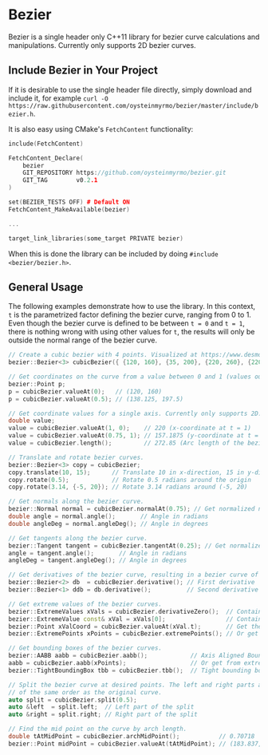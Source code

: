 # Bezier

Bezier is a single header only C++11 library for bezier curve calculations and manipulations. Currently only supports 2D bezier curves.

## Include Bezier in Your Project

If it is desirable to use the single header file directly, simply download and include it, for example `curl -O https://raw.githubusercontent.com/oysteinmyrmo/bezier/master/include/bezier.h`.

It is also easy using CMake's `FetchContent` functionality:

```c++
include(FetchContent)

FetchContent_Declare(
    bezier
    GIT_REPOSITORY https://github.com/oysteinmyrmo/bezier.git
    GIT_TAG        v0.2.1
)

set(BEZIER_TESTS OFF) # Default ON
FetchContent_MakeAvailable(bezier)

...

target_link_libraries(some_target PRIVATE bezier)
```

When this is done the library can be included by doing `#include <bezier/bezier.h>`.

## General Usage

The following examples demonstrate how to use the library. In this context, `t` is the parametrized factor defining the bezier curve, ranging from 0 to 1. Even though the bezier curve is defined to be between `t = 0` and `t = 1`, there is nothing wrong with using other values for `t`, the results will only be outside the normal range of the bezier curve.

```c++
// Create a cubic bezier with 4 points. Visualized at https://www.desmos.com/calculator/fivneeogmh
bezier::Bezier<3> cubicBezier({ {120, 160}, {35, 200}, {220, 260}, {220, 40} });

// Get coordinates on the curve from a value between 0 and 1 (values outside this range are also valid because of the way bezier curves are defined).
bezier::Point p;
p = cubicBezier.valueAt(0);   // (120, 160)
p = cubicBezier.valueAt(0.5); // (138.125, 197.5)

// Get coordinate values for a single axis. Currently only supports 2D.
double value;
value = cubicBezier.valueAt(1, 0);    // 220 (x-coordinate at t = 1)
value = cubicBezier.valueAt(0.75, 1); // 157.1875 (y-coordinate at t = 0.75)
value = cubicBezier.length();         // 272.85 (Arc length of the bezier curve)

// Translate and rotate bezier curves.
bezier::Bezier<3> copy = cubicBezier;
copy.translate(10, 15);      // Translate 10 in x-direction, 15 in y-direction
copy.rotate(0.5);            // Rotate 0.5 radians around the origin
copy.rotate(3.14, {-5, 20}); // Rotate 3.14 radians around (-5, 20)

// Get normals along the bezier curve.
bezier::Normal normal = cubicBezier.normalAt(0.75); // Get normalized normal at t = 0.75. Add false as second argument to disable normalization.
double angle = normal.angle();       // Angle in radians
double angleDeg = normal.angleDeg(); // Angle in degrees

// Get tangents along the bezier curve.
bezier::Tangent tangent = cubicBezier.tangentAt(0.25); // Get normalized tangent at t = 0.25. Add false as second argument to disable normalization.
angle = tangent.angle();       // Angle in radians
angleDeg = tangent.angleDeg(); // Angle in degrees

// Get derivatives of the bezier curve, resulting in a bezier curve of one order less.
bezier::Bezier<2> db  = cubicBezier.derivative(); // First derivative
bezier::Bezier<1> ddb = db.derivative();          // Second derivative

// Get extreme values of the bezier curves.
bezier::ExtremeValues xVals = cubicBezier.derivativeZero();  // Contains 3 extreme value locations: t = 0.186811984, t = 1.0 and t = 0.437850952
bezier::ExtremeValue const& xVal = xVals[0];                 // Contains t value and axis for the first extreme value
bezier::Point xValCoord = cubicBezier.valueAt(xVal.t);       // Get the coordinates for the first extreme value (97.6645355, 182.55565)
bezier::ExtremePoints xPoints = cubicBezier.extremePoints(); // Or get all the extreme points directly (includes 0 and 1)

// Get bounding boxes of the bezier curves.
bezier::AABB aabb = cubicBezier.aabb();            // Axis Aligned Bounding Box
aabb = cubicBezier.aabb(xPoints);                  // Or get from extreme points (if you already have them) to reduce calculation time
bezier::TightBoundingBox tbb = cubicBezier.tbb();  // Tight bounding box

// Split the bezier curve at desired points. The left and right parts are new bezier curves
// of the same order as the original curve.
auto split = cubicBezier.split(0.5);
auto &left  = split.left;  // Left part of the split
auto &right = split.right; // Right part of the split

// Find the mid point on the curve by arch length.
double tAtMidPoint = cubicBezier.archMidPoint();           // 0.70718
bezier::Point midPoint = cubicBezier.valueAt(tAtMidPoint); // (183.837, 168.768)
```
